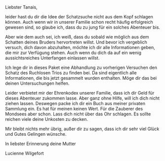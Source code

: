 Liebster Tanais,

leider hast du dir die Idee der Schatzsuche nicht aus dem Kopf schlagen können. Auch wenn wir in unserer Familie schon recht häufig erfolgreich gewesen sind, so glaube ich, dass du zu jung für ein solches Abenteuer bis.

Aber wie dem auch sei, ich weiß, dass du sobald wie möglich aus dem Schatten deines Bruders hervortreten willst. Und bevor ich vergeblich versuch, dich davon abzuhalten, möchte ich dir alle Informationen geben, die mir zur Verfügung stehen. Auch wenn du dich da auf ein wenig aussichtsreiches Unterfangen einlassen willst.

Ich lege dir in dieses Paket eine Abhandlung zu vorherigen Versuchen den Schatz des Ruchlosen Trios zu finden bei. Da sind eigentlich alle Informationen, die bis jetzt gesammelt wurden enthalten.  Möge dir das bei deinen Untersuchungen helfen.

Leider verbietet mir der Ehrenkodex unserer Familie, dass ich dir Geld für dieses Abenteuer zukommen lasse. Aber ganz ohne Hilfe, will ich dich nicht ziehen lassen. Deswegen packe ich dir ein Buch aus meiner privaten Sammlung ein. Es hat für meinen keinen Wert. Für die Zauberer des Mondsees aber schon. Lass dich nicht über das Ohr schlagen. Es sollte reichen viele deine Unkosten zu decken.

Mir bleibt nichts mehr übrig, außer dir zu sagen, dass ich dir sehr viel Glück und Gutes Gelingen wünsche.

In liebster Erinnerung
deine Mutter


Lucienne Wilgefort